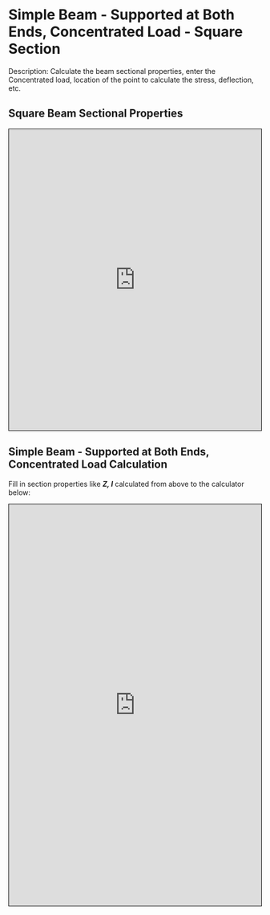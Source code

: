 # Simple Beam - Supported at Both Ends, Concentrated Load - Square Section
Description: Calculate the beam sectional properties, enter the Concentrated load, location of the point to calculate the stress, deflection, etc.

## Square Beam Sectional Properties
<iframe src="https://v2.donwen.com/embed/c-20210915.222913664-e3d-0c74d9-5de9c1"
  width="100%" height="600" style="border:1px solid black;">
</iframe>

## Simple Beam - Supported at Both Ends, Concentrated Load Calculation
Fill in section properties like ***Z, I*** calculated from above to the calculator below:  
<iframe src="https://v2.donwen.com/embed/c-20220625.064726538-e3d-09d485-5fba8e"
  width="100%" height="800" style="border:1px solid black;">
</iframe>
